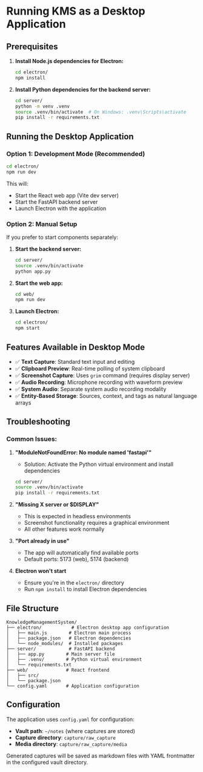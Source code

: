 # Running KMS as a Desktop Application

## Prerequisites

1. **Install Node.js dependencies for Electron:**
   ```bash
   cd electron/
   npm install
   ```

2. **Install Python dependencies for the backend server:**
   ```bash
   cd server/
   python -m venv .venv
   source .venv/bin/activate  # On Windows: .venv\Scripts\activate
   pip install -r requirements.txt
   ```

## Running the Desktop Application

### Option 1: Development Mode (Recommended)
```bash
cd electron/
npm run dev
```

This will:
- Start the React web app (Vite dev server)
- Start the FastAPI backend server
- Launch Electron with the application

### Option 2: Manual Setup
If you prefer to start components separately:

1. **Start the backend server:**
   ```bash
   cd server/
   source .venv/bin/activate
   python app.py
   ```

2. **Start the web app:**
   ```bash
   cd web/
   npm run dev
   ```

3. **Launch Electron:**
   ```bash
   cd electron/
   npm start
   ```

## Features Available in Desktop Mode

- ✅ **Text Capture**: Standard text input and editing
- ✅ **Clipboard Preview**: Real-time polling of system clipboard
- ✅ **Screenshot Capture**: Uses `grim` command (requires display server)
- ✅ **Audio Recording**: Microphone recording with waveform preview
- ✅ **System Audio**: Separate system audio recording modality
- ✅ **Entity-Based Storage**: Sources, context, and tags as natural language arrays

## Troubleshooting

### Common Issues:

1. **"ModuleNotFoundError: No module named 'fastapi'"**
   - Solution: Activate the Python virtual environment and install dependencies
   ```bash
   cd server/
   source .venv/bin/activate
   pip install -r requirements.txt
   ```

2. **"Missing X server or $DISPLAY"**
   - This is expected in headless environments
   - Screenshot functionality requires a graphical environment
   - All other features work normally

3. **"Port already in use"**
   - The app will automatically find available ports
   - Default ports: 5173 (web), 5174 (backend)

4. **Electron won't start**
   - Ensure you're in the `electron/` directory
   - Run `npm install` to install Electron dependencies

## File Structure

```
KnowledgeManagementSystem/
├── electron/           # Electron desktop app configuration
│   ├── main.js        # Electron main process
│   ├── package.json   # Electron dependencies
│   └── node_modules/  # Installed packages
├── server/            # FastAPI backend
│   ├── app.py        # Main server file
│   ├── .venv/        # Python virtual environment
│   └── requirements.txt
├── web/              # React frontend
│   ├── src/
│   └── package.json
└── config.yaml       # Application configuration
```

## Configuration

The application uses `config.yaml` for configuration:
- **Vault path**: `~/notes` (where captures are stored)
- **Capture directory**: `capture/raw_capture`
- **Media directory**: `capture/raw_capture/media`

Generated captures will be saved as markdown files with YAML frontmatter in the configured vault directory.
